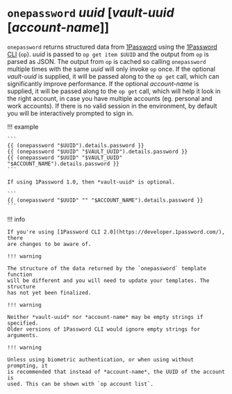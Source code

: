 # `onepassword` *uuid* [*vault-uuid* [*account-name*]]

`onepassword` returns structured data from [1Password](https://1password.com/)
using the [1Password
CLI](https://support.1password.com/command-line-getting-started/) (`op`).
*uuid* is passed to `op get item $UUID` and the output from `op` is parsed as
JSON. The output from `op` is cached so calling `onepassword` multiple times
with the same *uuid* will only invoke `op` once.  If the optional *vault-uuid*
is supplied, it will be passed along to the `op get` call, which can
significantly improve performance. If the optional *account-name* is supplied,
it will be passed along to the `op get` call, which will help it look in the
right account, in case you have multiple accounts (eg. personal and work
accounts). If there is no valid session in the environment, by default you will
be interactively prompted to sign in.

!!! example

    ```
    {{ (onepassword "$UUID").details.password }}
    {{ (onepassword "$UUID" "$VAULT_UUID").details.password }}
    {{ (onepassword "$UUID" "$VAULT_UUID" "$ACCOUNT_NAME").details.password }}
    ```

    If using 1Password 1.0, then *vault-uuid* is optional.

    ```
    {{ (onepassword "$UUID" "" "$ACCOUNT_NAME").details.password }}
    ```

!!! info

    If you're using [1Password CLI 2.0](https://developer.1password.com/), there
    are changes to be aware of.

    !!! warning

    The structure of the data returned by the `onepassword` template function
    will be different and you will need to update your templates. The structure
    has not yet been finalized.

    !!! warning

    Neither *vault-uuid* nor *account-name* may be empty strings if specified.
    Older versions of 1Password CLI would ignore empty strings for arguments.

    !!! warning

    Unless using biometric authentication, or when using without prompting, it
    is recommended that instead of *account-name*, the UUID of the account is
    used. This can be shown with `op account list`.
